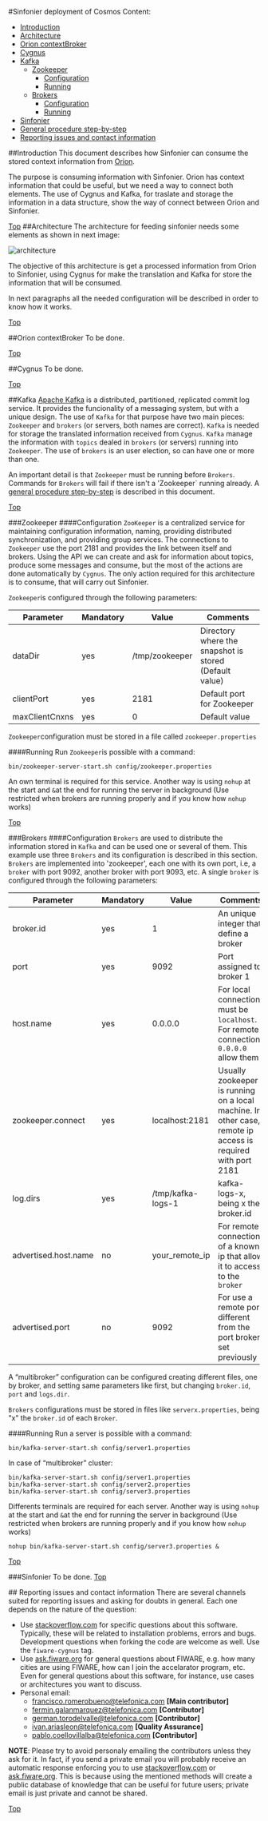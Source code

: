 #<a name="top"></a>Sinfonier deployment of Cosmos
Content:

* [Introduction](#section1)
* [Architecture](#section2)
* [Orion contextBroker](#section3)
* [Cygnus](#section4)
* [Kafka](#section5)
    * [Zookeeper](#section5.1)
	  * [Configuration](#section5.1.1)
	  * [Running](#section5.1.2)
    * [Brokers](#section5.2)
        * [Configuration](#section5.2.1)
	  * [Running](#section5.2.2)
* [Sinfonier](#section6)
* [General procedure step-by-step](#section7)
* [Reporting issues and contact information](#section8)

##<a name="section1"></a>Introduction
This document describes how Sinfonier can consume the stored context information from [Orion](http://catalogue.fiware.org/enablers/publishsubscribe-context-broker-orion-context-broker).

The purpose is consuming information with Sinfonier. Orion has context information that could be useful, but we need a way to connect both elements. The use of Cygnus and Kafka, for traslate and storage the information in a data structure, show the way of connect between Orion and Sinfonier.

[Top](#top)
##<a name="section2"></a>Architecture
The architecture for feeding sinfonier needs some elements as shown in next image: 
 
![architecture][logo]

The objective of this architecture is get a processed information from Orion to Sinfonier, using Cygnus for make the translation and Kafka for store the information that will be consumed. 

In next paragraphs all the needed configuration will be described in order to know how it works. 

[Top](#top)

##<a name="section2.1"></a>Orion contextBroker
To be done.

[Top](#top)

##<a name="section2.2"></a>Cygnus
To be done.

[Top](#top)

##<a name="section2.3"></a>Kafka
[Apache Kafka](http://kafka.apache.org/documentation.html#quickstart) is a distributed, partitioned, replicated commit log service. It provides the funcionality of a messaging system, but with a unique design.
The use of `Kafka` for that purpose have two main pieces: `Zookeeper` and `brokers` (or servers, both names are correct). `Kafka` is needed for storage the translated information received from `Cygnus`.
`Kafka` manage the information with `topics` dealed in `brokers` (or servers) running into `Zookeeper`. The use of `brokers` is an user election, so can have one or more than one.

An important detail is that `Zookeeper` must be running before `Brokers`. Commands for `Brokers` will fail if there isn't a 'Zookeeper` running already. A [general procedure step-by-step](#section7) is described in this document.

[Top](#top)

###<a name="section2.3.1"></a>Zookeeper
####<a name=”section2.3.1.1></a>Configuration
`ZooKeeper` is a centralized service for maintaining configuration information, naming, providing distributed synchronization, and providing group services. The connections to `Zookeeper` use the port 2181 and provides the link between itself and brokers. Using the API we can create and ask for information about topics, produce some messages and consume, but the most of the actions are done automatically by `Cygnus`. The only action required for this architecture is to consume, that will carry out Sinfonier.

`Zookeeper`is configured through the following parameters:

| Parameter | Mandatory | Value | Comments |
|---|---|---|---|
| dataDir | yes | /tmp/zookeeper | Directory where the snapshot is stored (Default value) |
| clientPort | yes | 2181 | Default port for Zookeeper |
| maxClientCnxns | yes | 0 | Default value |

`Zookeeper`configuration must be stored in a file called `zookeeper.properties`


####<a name=”section2.3.2.2></a>Running
Run `Zookeeper`is possible with a command: 
```
bin/zookeeper-server-start.sh config/zookeeper.properties
```
An own terminal is required for this service. Another way is using `nohup` at the start and `&`at the end for running the server in background (Use restricted when brokers are running properly and if you know how `nohup` works) 

[Top](#top)

###<a name="section2.3.2"></a>Brokers
####<a name=”section2.3.2.1></a>Configuration
`Brokers` are used to distribute the information stored in `Kafka` and can be used one or several of them. This example use three `Brokers` and its configuration is described in this section. `Brokers` are implemented into 'zookeeper', each one with its own port, i.e, a `broker` with port 9092, another broker with port 9093, etc.
A single `broker` is configured through the following parameters:

| Parameter | Mandatory | Value | Comments |
|---|---|---|---|
| broker.id | yes | 1 | An unique integer that define a broker |
| port | yes | 9092 |  Port assigned to broker 1 | 
| host.name | yes | 0.0.0.0 |  For local connections must be `localhost`. For remote connections `0.0.0.0` allow them | 
| zookeeper.connect | yes | localhost:2181 | Usually zookeeper is running on a local machine. In other case, remote ip access is required with port 2181 |
| log.dirs | yes | /tmp/kafka-logs-1 | kafka-logs-x, being x the broker.id |
| advertised.host.name | no | your_remote_ip |  For remote connections of a known ip that allow it to access to the `broker` |
| advertised.port | no | 9092 | For use a remote port different from the port broker set previously |

A “multibroker” configuration can be configured creating different files, one by broker, and setting same parameters like first, but changing `broker.id`, `port` and `logs.dir`. 

`Brokers` configurations must be stored in files like `serverx.properties`, being "x" the `broker.id` of each `Broker`.

####<a name=”section2.3.2.2></a>Running
Run a server is possible with a command:
```
bin/kafka-server-start.sh config/server1.properties
```
In case of “multibroker” cluster:
```
bin/kafka-server-start.sh config/server1.properties
bin/kafka-server-start.sh config/server2.properties
bin/kafka-server-start.sh config/server3.properties
```
Differents terminals are required for each server. Another way is using `nohup` at the start and `&`at the end for running the server in background (Use restricted when brokers are running properly and if you know how `nohup` works)
``` 
nohup bin/kafka-server-start.sh config/server3.properties &
```

[Top](#top)

###<a name="section2.4"></a>Sinfonier
To be done.
[Top](#top)

##<a name="section3"></a> Reporting issues and contact information
There are several channels suited for reporting issues and asking for doubts in general. Each one depends on the nature of the question:

* Use [stackoverflow.com](http://stackoverflow.com) for specific questions about this software. Typically, these will be related to installation problems, errors and bugs. Development questions when forking the code are welcome as well. Use the `fiware-cygnus` tag.
* Use [ask.fiware.org](https://ask.fiware.org/questions/) for general questions about FIWARE, e.g. how many cities are using FIWARE, how can I join the accelarator program, etc. Even for general questions about this software, for instance, use cases or architectures you want to discuss.
* Personal email:
    * [francisco.romerobueno@telefonica.com](mailto:francisco.romerobueno@telefonica.com) **[Main contributor]**
    * [fermin.galanmarquez@telefonica.com](mailto:fermin.galanmarquez@telefonica.com) **[Contributor]**
    * [german.torodelvalle@telefonica.com](german.torodelvalle@telefonica.com) **[Contributor]**
    * [ivan.ariasleon@telefonica.com](mailto:ivan.ariasleon@telefonica.com) **[Quality Assurance]**
    * [pablo.coellovillalba@telefonica.com](mailto:pablo.coellovillalba@telefonica.com) **[Contributor]**

**NOTE**: Please try to avoid personaly emailing the contributors unless they ask for it. In fact, if you send a private email you will probably receive an automatic response enforcing you to use [stackoverflow.com](stackoverflow.com) or [ask.fiware.org](https://ask.fiware.org/questions/). This is because using the mentioned methods will create a public database of knowledge that can be useful for future users; private email is just private and cannot be shared.

[Top](#top)

[logo]: https://github.com/telefonicaid/fiware-cosmos/tree/develop/doc/deployment_examples/sinfonier/img/OrionCygnusKafkaSinfonier.jpeg "Architecture for sinfonier"
